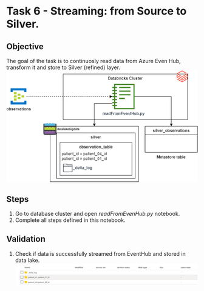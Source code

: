 
# Task 6 - Streaming: from Source to Silver.
## Objective 
The goal of the task is to continuosly read data from Azure Even Hub, transform it and store to Silver (refined) layer.
![objective](https://raw.githubusercontent.com/stanislav-zhurich/azure-big-data-reference-architecture/main/images/task6-objective.png)
## Steps
1. Go to database cluster and open *readFromEvenHub.py* notebook.
2. Complete all steps defined in this notebook.
## Validation
1. Check if data is successfully streamed from EventHub and stored in data lake.
![ADLS structure](https://raw.githubusercontent.com/stanislav-zhurich/azure-big-data-reference-architecture/main/images/task6-adls%20strcuture.png)
 

